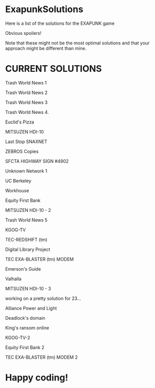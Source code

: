 # ExapunkSolutions

Here is a list of the solutions for the EXAPUNK game

Obvious spoilers!

Note that these might not be the most optimal solutions and that your approach might be different than mine.

# CURRENT SOLUTIONS

Trash World News 1

Trash World News 2

Trash World News 3

Trash World News 4.

Euclid's Pizza

MITSUZEN HDI-10

Last Stop SNAXNET

ZEBROS Copies

SFCTA HIGHWAY SIGN #4902

Unknown Network 1

UC Berkeley

Workhouse

Equity First Bank

MITSUZEN HDI-10 - 2

Trash World News 5

KGOG-TV

TEC-REDSHIFT (tm)

Digital Library Project

TEC EXA-BLASTER (tm) MODEM

Emerson's Guide

Valhalla

MITSUZEN HDI-10 - 3

working on a pretty solution for 23...

Alliance Power and Light

Deadlock's domain

King's ransom online

KGOG-TV-2

Equity First Bank 2

TEC EXA-BLASTER (tm) MODEM 2

# Happy coding!
